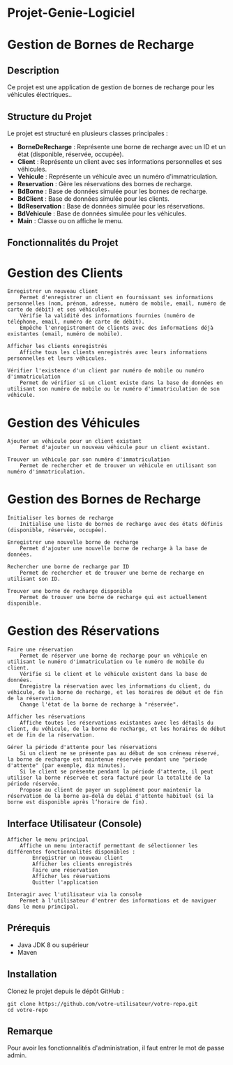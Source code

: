 # Projet-Genie-Logiciel

# Gestion de Bornes de Recharge

## Description

Ce projet est une application de gestion de bornes de recharge pour les véhicules électriques..

## Structure du Projet

Le projet est structuré en plusieurs classes principales :

- **BorneDeRecharge** : Représente une borne de recharge avec un ID et un état (disponible, réservée, occupée).
- **Client** : Représente un client avec ses informations personnelles et ses véhicules.
- **Vehicule** : Représente un véhicule avec un numéro d'immatriculation.
- **Reservation** : Gère les réservations des bornes de recharge.
- **BdBorne** : Base de données simulée pour les bornes de recharge.
- **BdClient** : Base de données simulée pour les clients.
- **BdReservation** : Base de données simulée pour les réservations.
- **BdVehicule** : Base de données simulée pour les véhicules.
- **Main** : Classe ou on affiche le menu.

## Fonctionnalités du Projet
# Gestion des Clients

    Enregistrer un nouveau client
        Permet d'enregistrer un client en fournissant ses informations personnelles (nom, prénom, adresse, numéro de mobile, email, numéro de carte de débit) et ses véhicules.
        Vérifie la validité des informations fournies (numéro de téléphone, email, numéro de carte de débit).
        Empêche l'enregistrement de clients avec des informations déjà existantes (email, numéro de mobile).

    Afficher les clients enregistrés
        Affiche tous les clients enregistrés avec leurs informations personnelles et leurs véhicules.

    Vérifier l'existence d'un client par numéro de mobile ou numéro d'immatriculation
        Permet de vérifier si un client existe dans la base de données en utilisant son numéro de mobile ou le numéro d'immatriculation de son véhicule.

# Gestion des Véhicules

    Ajouter un véhicule pour un client existant
        Permet d'ajouter un nouveau véhicule pour un client existant.

    Trouver un véhicule par son numéro d'immatriculation
        Permet de rechercher et de trouver un véhicule en utilisant son numéro d'immatriculation.

# Gestion des Bornes de Recharge

    Initialiser les bornes de recharge
        Initialise une liste de bornes de recharge avec des états définis (disponible, réservée, occupée).

    Enregistrer une nouvelle borne de recharge
        Permet d'ajouter une nouvelle borne de recharge à la base de données.

    Rechercher une borne de recharge par ID
        Permet de rechercher et de trouver une borne de recharge en utilisant son ID.

    Trouver une borne de recharge disponible
        Permet de trouver une borne de recharge qui est actuellement disponible.

# Gestion des Réservations

    Faire une réservation
        Permet de réserver une borne de recharge pour un véhicule en utilisant le numéro d'immatriculation ou le numéro de mobile du client.
        Vérifie si le client et le véhicule existent dans la base de données.
        Enregistre la réservation avec les informations du client, du véhicule, de la borne de recharge, et les horaires de début et de fin de la réservation.
        Change l'état de la borne de recharge à "réservée".

    Afficher les réservations
        Affiche toutes les réservations existantes avec les détails du client, du véhicule, de la borne de recharge, et les horaires de début et de fin de la réservation.

    Gérer la période d'attente pour les réservations
        Si un client ne se présente pas au début de son créneau réservé, la borne de recharge est maintenue réservée pendant une "période d'attente" (par exemple, dix minutes).
        Si le client se présente pendant la période d'attente, il peut utiliser la borne réservée et sera facturé pour la totalité de la période réservée.
        Propose au client de payer un supplément pour maintenir la réservation de la borne au-delà du délai d'attente habituel (si la borne est disponible après l’horaire de fin).

## Interface Utilisateur (Console)

    Afficher le menu principal
        Affiche un menu interactif permettant de sélectionner les différentes fonctionnalités disponibles :
            Enregistrer un nouveau client
            Afficher les clients enregistrés
            Faire une réservation
            Afficher les réservations
            Quitter l'application

    Interagir avec l'utilisateur via la console
        Permet à l'utilisateur d'entrer des informations et de naviguer dans le menu principal.

## Prérequis

- Java JDK 8 ou supérieur
- Maven

## Installation

Clonez le projet depuis le dépôt GitHub :

    git clone https://github.com/votre-utilisateur/votre-repo.git
    cd votre-repo

## Remarque

Pour avoir les fonctionnalités d'administration, il faut entrer le mot de passe admin.
